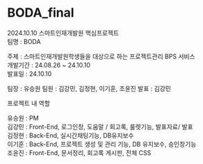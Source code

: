 # BODA_final

2024.10.10 
스마트인재개발원 핵심프로젝트
<br>
팀명 : BODA  

주제 : 스마트인재개발원학생들을 대상으로 하는 프로젝트관리 BPS 서비스
<br>
개발기간 : 24.08.26 ~ 24.10.10
<br>
발표일 : 24.10.10

팀장 : 유승원
팀원 : 김강민, 김정현, 이기훈, 조윤진 
발표 : 김강민

프로젝트 내 역할 

유승원 : PM
<br>
김강민 : Front-End, 로그인창, 도움말 / 회고록, 룰렛기능, 발표자료/ 발표
<br>
김정현 : Back-End, 실시간채팅기능, DB유지보수
<br>
이기훈 :  Back-End, 프로젝트 생성 및 관리 기능, DB 유지보수, 승인창기능
<br>
조윤진 : Front-End, 문서정리, 회고록 게시판, 전체 CSS


